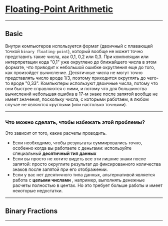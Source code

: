 # [Floating-Point Arithmetic](https://floating-point-gui.de/basic/)
***
## Basic
Внутри компьютеров используется формат (двоичный с плавающей точкой `binary floating-point`), который вообще не может точно представить такие числа, как 0,1, 0,2 или 0,3.
При компиляции или интерпретации кода "0,1" уже округлено до ближайшего числа в этом формате, что приводит к небольшой ошибке округления еще до того, как произойдет вычисление.
Десятичные числа не могут точно представлять число вроде 1/3, поэтому приходится округлять до чего-то вроде "0,33".
Компьютеры используют двоичные числа, потому что они быстрее справляются с ними, и потому что для большинства вычислений небольшая ошибка в 17-м знаке после запятой вообще не имеет значения, поскольку числа, с которыми работаем, в любом случае не являются круглыми (или настолько точными).
***
### Что можно сделать, чтобы избежать этой проблемы?
Это зависит от того, какие расчеты проводить.
- Если необходимо, чтобы результаты суммировались точно, особенно когда вы работаете с деньгами: используйте специальный **десятичный тип данных**
- Если вы просто не хотите видеть все эти лишние знаки после запятой: просто округлите результат до фиксированного количества знаков после запятой при его отображении.
- Если у вас нет десятичного типа данных, альтернативой является работа с **целыми числами** , например, выполнять денежные расчеты полностью в центах. Но это требует больше работы и имеет некоторые недостатки.
***
## Binary Fractions

***
